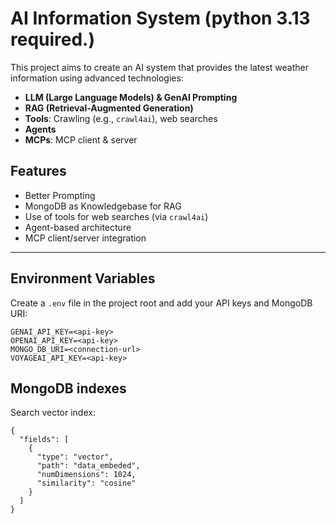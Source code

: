 # AI Information System (python 3.13 required.)

This project aims to create an AI system that provides the latest weather information using advanced technologies:

- **LLM (Large Language Models) & GenAI Prompting**
- **RAG (Retrieval-Augmented Generation)**
- **Tools**: Crawling (e.g., `crawl4ai`), web searches
- **Agents**
- **MCPs**: MCP client & server

## Features

- Better Prompting
- MongoDB as Knowledgebase for RAG
- Use of tools for web searches (via `crawl4ai`)
- Agent-based architecture
- MCP client/server integration

---

## Environment Variables

Create a `.env` file in the project root and add your API keys and MongoDB URI:

```env
GENAI_API_KEY=<api-key>
OPENAI_API_KEY=<api-key>
MONGO_DB_URI=<connection-url>
VOYAGEAI_API_KEY=<api-key>
```

## MongoDB indexes
Search vector index:
```
{
  "fields": [
    {
      "type": "vector",
      "path": "data_embeded",
      "numDimensions": 1024,
      "similarity": "cosine"
    }
  ]
}
```
